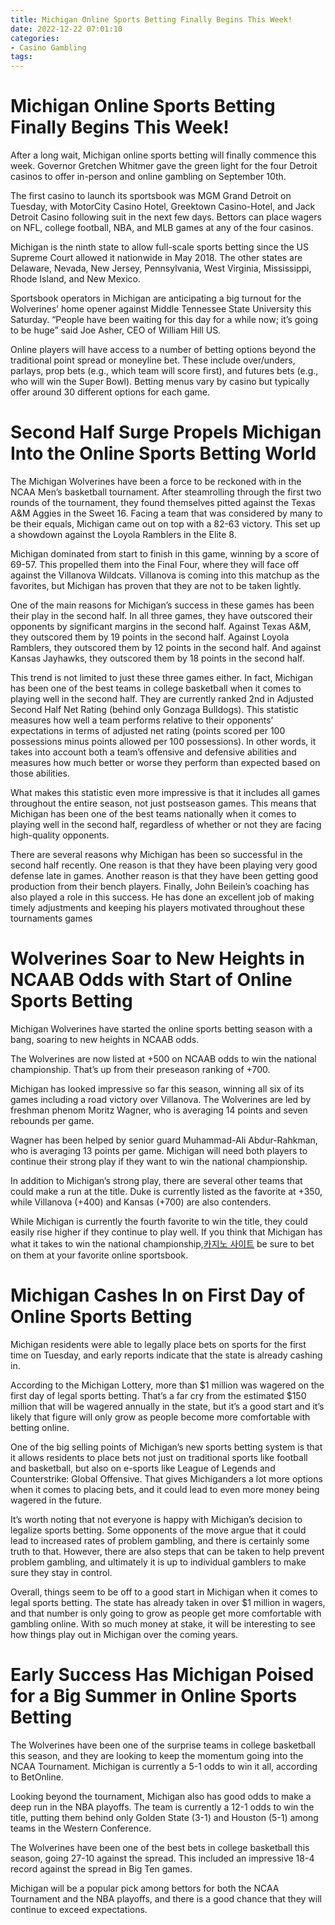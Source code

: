 ```yaml
---
title: Michigan Online Sports Betting Finally Begins This Week!
date: 2022-12-22 07:01:10
categories:
- Casino Gambling
tags:
---
```



#  Michigan Online Sports Betting Finally Begins This Week!

After a long wait, Michigan online sports betting will finally commence this week. Governor Gretchen Whitmer gave the green light for the four Detroit casinos to offer in-person and online gambling on September 10th.

The first casino to launch its sportsbook was MGM Grand Detroit on Tuesday, with MotorCity Casino Hotel, Greektown Casino-Hotel, and Jack Detroit Casino following suit in the next few days. Bettors can place wagers on NFL, college football, NBA, and MLB games at any of the four casinos.

Michigan is the ninth state to allow full-scale sports betting since the US Supreme Court allowed it nationwide in May 2018. The other states are Delaware, Nevada, New Jersey, Pennsylvania, West Virginia, Mississippi, Rhode Island, and New Mexico.

Sportsbook operators in Michigan are anticipating a big turnout for the Wolverines’ home opener against Middle Tennessee State University this Saturday. “People have been waiting for this day for a while now; it’s going to be huge” said Joe Asher, CEO of William Hill US.

Online players will have access to a number of betting options beyond the traditional point spread or moneyline bet. These include over/unders, parlays, prop bets (e.g., which team will score first), and futures bets (e.g., who will win the Super Bowl). Betting menus vary by casino but typically offer around 30 different options for each game.

#  Second Half Surge Propels Michigan Into the Online Sports Betting World

The Michigan Wolverines have been a force to be reckoned with in the NCAA Men’s basketball tournament. After steamrolling through the first two rounds of the tournament, they found themselves pitted against the Texas A&M Aggies in the Sweet 16. Facing a team that was considered by many to be their equals, Michigan came out on top with a 82-63 victory. This set up a showdown against the Loyola Ramblers in the Elite 8.

Michigan dominated from start to finish in this game, winning by a score of 69-57. This propelled them into the Final Four, where they will face off against the Villanova Wildcats. Villanova is coming into this matchup as the favorites, but Michigan has proven that they are not to be taken lightly.

One of the main reasons for Michigan’s success in these games has been their play in the second half. In all three games, they have outscored their opponents by significant margins in the second half. Against Texas A&M, they outscored them by 19 points in the second half. Against Loyola Ramblers, they outscored them by 12 points in the second half. And against Kansas Jayhawks, they outscored them by 18 points in the second half.

This trend is not limited to just these three games either. In fact, Michigan has been one of the best teams in college basketball when it comes to playing well in the second half. They are currently ranked 2nd in Adjusted Second Half Net Rating (behind only Gonzaga Bulldogs). This statistic measures how well a team performs relative to their opponents’ expectations in terms of adjusted net rating (points scored per 100 possessions minus points allowed per 100 possessions). In other words, it takes into account both a team’s offensive and defensive abilities and measures how much better or worse they perform than expected based on those abilities.

What makes this statistic even more impressive is that it includes all games throughout the entire season, not just postseason games. This means that Michigan has been one of the best teams nationally when it comes to playing well in the second half, regardless of whether or not they are facing high-quality opponents.

There are several reasons why Michigan has been so successful in the second half recently. One reason is that they have been playing very good defense late in games. Another reason is that they have been getting good production from their bench players. Finally, John Beilein’s coaching has also played a role in this success. He has done an excellent job of making timely adjustments and keeping his players motivated throughout these tournaments games

#  Wolverines Soar to New Heights in NCAAB Odds with Start of Online Sports Betting

Michigan Wolverines have started the online sports betting season with a bang, soaring to new heights in NCAAB odds.

The Wolverines are now listed at +500 on NCAAB odds to win the national championship. That’s up from their preseason ranking of +700.

Michigan has looked impressive so far this season, winning all six of its games including a road victory over Villanova. The Wolverines are led by freshman phenom Moritz Wagner, who is averaging 14 points and seven rebounds per game.

Wagner has been helped by senior guard Muhammad-Ali Abdur-Rahkman, who is averaging 13 points per game. Michigan will need both players to continue their strong play if they want to win the national championship.

In addition to Michigan’s strong play, there are several other teams that could make a run at the title. Duke is currently listed as the favorite at +350, while Villanova (+400) and Kansas (+700) are also contenders.

While Michigan is currently the fourth favorite to win the title, they could easily rise higher if they continue to play well. If you think that Michigan has what it takes to win the national championship,[카지노 사이트](https://choegocasino.com/) be sure to bet on them at your favorite online sportsbook.

#  Michigan Cashes In on First Day of Online Sports Betting 

Michigan residents were able to legally place bets on sports for the first time on Tuesday, and early reports indicate that the state is already cashing in.

According to the Michigan Lottery, more than $1 million was wagered on the first day of legal sports betting. That’s a far cry from the estimated $150 million that will be wagered annually in the state, but it’s a good start and it’s likely that figure will only grow as people become more comfortable with betting online.

One of the big selling points of Michigan’s new sports betting system is that it allows residents to place bets not just on traditional sports like football and basketball, but also on e-sports like League of Legends and Counterstrike: Global Offensive. That gives Michiganders a lot more options when it comes to placing bets, and it could lead to even more money being wagered in the future.

It’s worth noting that not everyone is happy with Michigan’s decision to legalize sports betting. Some opponents of the move argue that it could lead to increased rates of problem gambling, and there is certainly some truth to that. However, there are also steps that can be taken to help prevent problem gambling, and ultimately it is up to individual gamblers to make sure they stay in control.

Overall, things seem to be off to a good start in Michigan when it comes to legal sports betting. The state has already taken in over $1 million in wagers, and that number is only going to grow as people get more comfortable with gambling online. With so much money at stake, it will be interesting to see how things play out in Michigan over the coming years.

#  Early Success Has Michigan Poised for a Big Summer in Online Sports Betting

The Wolverines have been one of the surprise teams in college basketball this season, and they are looking to keep the momentum going into the NCAA Tournament. Michigan is currently a 5-1 odds to win it all, according to BetOnline.

Looking beyond the tournament, Michigan also has good odds to make a deep run in the NBA playoffs. The team is currently a 12-1 odds to win the title, putting them behind only Golden State (3-1) and Houston (5-1) among teams in the Western Conference.

The Wolverines have been one of the best bets in college basketball this season, going 27-10 against the spread. This included an impressive 18-4 record against the spread in Big Ten games.

Michigan will be a popular pick among bettors for both the NCAA Tournament and the NBA playoffs, and there is a good chance that they will continue to exceed expectations.